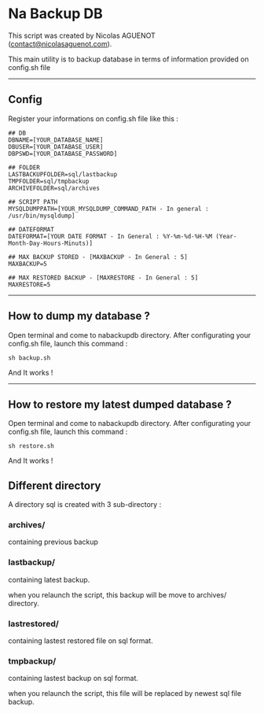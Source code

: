 Na Backup DB
============

This script was created by Nicolas AGUENOT (<contact@nicolasaguenot.com>).

This main utility is to backup database in terms of information provided on config.sh file

---------------------------------------

Config
------

Register your informations on config.sh file like this :


    ## DB
    DBNAME=[YOUR_DATABASE_NAME]
    DBUSER=[YOUR_DATABASE_USER]
    DBPSWD=[YOUR_DATABASE_PASSWORD]

    ## FOLDER
    LASTBACKUPFOLDER=sql/lastbackup
    TMPFOLDER=sql/tmpbackup
    ARCHIVEFOLDER=sql/archives

    ## SCRIPT PATH
    MYSQLDUMPPATH=[YOUR_MYSQLDUMP_COMMAND_PATH - In general : /usr/bin/mysqldump]

    ## DATEFORMAT
    DATEFORMAT=[YOUR DATE FORMAT - In General : %Y-%m-%d-%H-%M (Year-Month-Day-Hours-Minuts)]

    ## MAX BACKUP STORED - [MAXBACKUP - In General : 5]
    MAXBACKUP=5

    ## MAX RESTORED BACKUP - [MAXRESTORE - In General : 5]
    MAXRESTORE=5

---------------------------------------

How to dump my database ?
------------

Open terminal and come to nabackupdb directory.
After configurating your config.sh file, launch this command :

    sh backup.sh

And It works !

---------------------------------------

How to restore my latest dumped database ?
------------

Open terminal and come to nabackupdb directory.
After configurating your config.sh file, launch this command :

    sh restore.sh

And It works !


Different directory
------------

A directory sql is created with 3 sub-directory :

### archives/

containing previous backup

### lastbackup/

containing latest backup.

when you relaunch the script, this backup will be move to archives/ directory.

### lastrestored/

containing lastest restored file on sql format.


### tmpbackup/

containing lastest backup on sql format.

when you relaunch the script, this file will be replaced by newest sql file backup.


